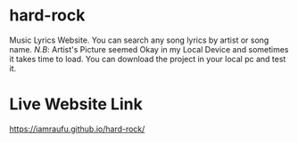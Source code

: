 # hard-rock
Music Lyrics Website. You can search any song lyrics by artist or song name. 
*N.B*: Artist's Picture seemed Okay in my Local Device and sometimes it takes time to load. You can download the project in your local pc and test it.

# Live Website Link
https://iamraufu.github.io/hard-rock/
